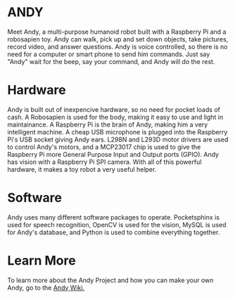 ANDY
=======

Meet Andy, a multi-purpose humanoid robot built with a Raspberry Pi and a robosapien toy. Andy can walk, pick up and set down objects, take pictures, record video, and answer questions. Andy is voice controlled, so there is no need for a computer or smart phone to send him commands. Just say "Andy" wait for the beep, say your command, and Andy will do the rest.

Hardware
========

Andy is built out of inexpencive hardware, so no need for pocket loads of cash. A Robosapien is used for the body, making it easy to use and light in maintainance. A Raspberry Pi is the brain of Andy, making him a very intelligent machine. A cheap USB microphone is plugged into the Raspberry Pi's USB socket giving Andy ears. L298N and L293D motor drivers are used to control Andy's motors, and a MCP23017 chip is used to give the Raspberry Pi more General Purpose Input and Output ports (GPIO). Andy has vision with a Raspberry Pi SPI camera. With all of this powerful hardware, it makes a toy robot a very useful helper.

Software
========

Andy uses many different software packages to operate. Pocketsphinx is used for speech recognition, OpenCV is used for the vision, MySQL is used for Andy's database, and Python is used to combine everything together.

Learn More
==========

To learn more about the Andy Project and how you can make your own Andy, go to the <a href="https://github.com/spadgenske/ANDY/wiki">Andy Wiki.</a>
